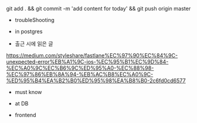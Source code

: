 


git add . && git commit -m 'add content for today' && git push origin master

- troubleShooting


- in postgres


- 출근 시에 읽은 글 

https://medium.com/styleshare/fastlane%EC%97%90%EC%84%9C-unexpected-error%EB%A1%9C-ios-%EC%95%B1%EC%9D%84-%EC%A0%9C%EC%B6%9C%ED%95%A0-%EC%88%98-%EC%97%86%EB%8A%94-%EB%AC%B8%EC%A0%9C-%ED%95%B4%EA%B2%B0%ED%95%98%EA%B8%B0-2c6fd0cd6577


- must know 




- at DB 


- frontend


